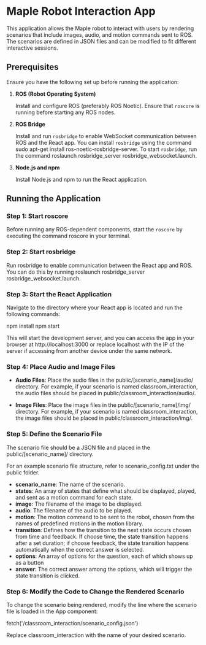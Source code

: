 # Maple Robot Interaction App

This application allows the Maple robot to interact with users by rendering scenarios that include images, audio, and motion commands sent to ROS. The scenarios are defined in JSON files and can be modified to fit different interactive sessions.

## Prerequisites

Ensure you have the following set up before running the application:

1. **ROS (Robot Operating System)**

   Install and configure ROS (preferably ROS Noetic). Ensure that `roscore` is running before starting any ROS nodes.

2. **ROS Bridge**

   Install and run `rosbridge` to enable WebSocket communication between ROS and the React app. You can install `rosbridge` using the command sudo apt-get install ros-noetic-rosbridge-server. To start `rosbridge`, run the command roslaunch rosbridge_server rosbridge_websocket.launch.

3. **Node.js and npm**

   Install Node.js and npm to run the React application.

## Running the Application

### Step 1: Start roscore

Before running any ROS-dependent components, start the `roscore` by executing the command roscore in your terminal.

### Step 2: Start rosbridge

Run rosbridge to enable communication between the React app and ROS. You can do this by running roslaunch rosbridge_server rosbridge_websocket.launch.

### Step 3: Start the React Application

Navigate to the directory where your React app is located and run the following commands:

npm install
npm start

This will start the development server, and you can access the app in your browser at http://localhost:3000 or replace localhost with the IP of the server if accessing from another device under the same network.

### Step 4: Place Audio and Image Files

- **Audio Files**: Place the audio files in the public/[scenario_name]/audio/ directory. For example, if your scenario is named classroom_interaction, the audio files should be placed in public/classroom_interaction/audio/.

- **Image Files**: Place the image files in the public/[scenario_name]/img/ directory. For example, if your scenario is named classroom_interaction, the image files should be placed in public/classroom_interaction/img/.

### Step 5: Define the Scenario File

The scenario file should be a JSON file and placed in the public/[scenario_name]/ directory.

For an example scenario file structure, refer to scenario_config.txt under the public folder.

- **scenario_name**: The name of the scenario.
- **states**: An array of states that define what should be displayed, played, and sent as a motion command for each state.
- **image**: The filename of the image to be displayed.
- **audio**: The filename of the audio to be played.
- **motion**: The motion command to be sent to the robot, chosen from the names of predefined motions in the motion library.
- **transition**: Defines how the transition to the next state occurs chosen from time and feedback. If choose time, the state transition happens after a set duration; if choose feedback, the state transition happens automatically when the correct answer is selected.
- **options**: An array of options for the question, each of which shows up as a button
- **answer**: The correct answer among the options, which will trigger the state transition is clicked.

### Step 6: Modify the Code to Change the Rendered Scenario

To change the scenario being rendered, modify the line where the scenario file is loaded in the App component:

fetch('/classroom_interaction/scenario_config.json')

Replace classroom_interaction with the name of your desired scenario.

